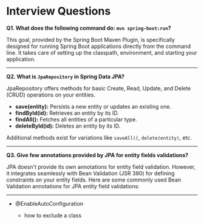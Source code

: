 # Interview Questions

**Q1. What does the following command do: `mvn spring-boot:run`?**

This goal, provided by the Spring Boot Maven Plugin, is specifically designed for running Spring Boot applications directly from the command line. It takes care of setting up the classpath, environment, and starting your application.

---

**Q2. What is `JpaRepository` in Spring Data JPA?**

JpaRepository offers methods for basic Create, Read, Update, and Delete (CRUD) operations on your entities.

- **save(entity):** Persists a new entity or updates an existing one.
- **findById(id):** Retrieves an entity by its ID.
- **findAll():** Fetches all entities of a particular type.
- **deleteById(id):** Deletes an entity by its ID.

Additional methods exist for variations like `saveAll()`, `delete(entity)`, etc.

---

**Q3. Give few annotations provided by JPA for entity fields validations?**

JPA doesn't provide its own annotations for entity field validation. However, it integrates seamlessly with Bean Validation (JSR 380) for defining constraints on your entity fields. Here are some commonly used Bean Validation annotations for JPA entity field validations:

---

- @EnableAutoConfiguration

  - how to exclude a class
